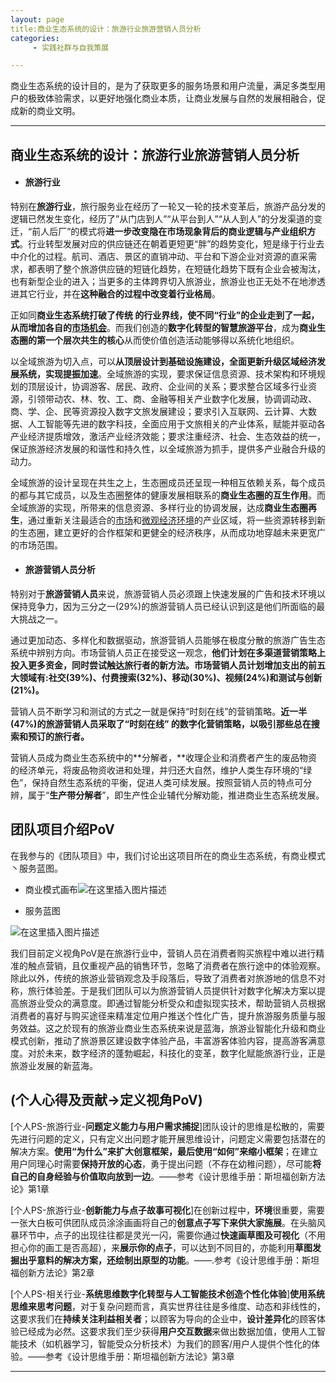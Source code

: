 ```yaml
---
layout: page
title:商业生态系统的设计：旅游行业旅游营销人员分析
categories:
     - 实践社群与自我策展

---
```


商业生态系统的设计目的，是为了获取更多的服务场景和用户流量，满足多类型用户的极致体验需求，以更好地强化商业本质，让商业发展与自然的发展相融合，促成新的商业文明。

---

## 商业生态系统的设计：旅游行业旅游营销人员分析

- #### **旅游行业**

特别在**旅游行业**，旅行服务业在经历了一轮又一轮的技术变革后，旅游产品分发的逻辑已然发生变化，经历了”从门店到人”“从平台到人”“从人到人”的分发渠道的变迁，“前人后厂”的模式将**进一步改变隐在市场现象背后的商业逻辑与产业组织方式**。行业转型发展对应的供应链还在朝着更短更“胖”的趋势变化，短是缘于行业去中介化的过程。航司、酒店、景区的直销冲动、平台和下游企业对资源的直采需求，都表明了整个旅游供应链的短链化趋势，在短链化趋势下既有企业会被淘汰，也有新型企业的进入；当更多的主体跨界切入旅游业，旅游业也正无处不在地渗透进其它行业，并在**这种融合的过程中改变着行业格局**。

正如同**商业生态系统打破了传统 的行业界线，使不同“行业”的企业走到了一起，从而增加各自的**[**市场机会**](https://wiki.mbalib.com/wiki/市场机会)。而我们创造的**数字化转型的智慧旅游平台**，成为**商业生态圈的第一个层次共生的核心**从而使价值创造活动能够得以系统化地组织。

以全域旅游为切入点，可以**从顶层设计到基础设施建设，全面更新升级区域经济发展系统，实现提振加速**。全域旅游的实现，要求保证信息资源、技术架构和环境规划的顶层设计，协调游客、居民、政府、企业间的关系；要求整合区域多行业资源，引领带动农、林、牧、工、商、金融等相关产业数字化发展，协调调动政、商、学、企、民等资源投入数字文旅发展建设；要求引入互联网、云计算、大数据、人工智能等先进的数字科技，全面应用于文旅相关的产业体系，赋能并驱动各产业经济提质增效，激活产业经济效能；要求注重经济、社会、生态效益的统一，保证旅游经济发展的和谐性和持久性，以全域旅游为抓手，提供多产业融合升级的动力。

全域旅游的设计呈现在共生之上，生态圈成员还呈现一种相互依赖关系，每个成员的都与其它成员，以及生态圈整体的健康发展相联系的**商业生态圈的互生作用**。而全域旅游的实现，所带来的信息资源、多样行业的协调发展，达成**商业生态圈再生**，通过重新关注最适合的[市场](https://wiki.mbalib.com/wiki/市场)和[微观经济环境](https://wiki.mbalib.com/wiki/微观经济环境)的产业区域，将一些资源转移到新的生态圈，建立更好的合作框架和更健全的经济秩序，从而成功地穿越未来更宽广的市场范围。

- #### **旅游营销人员分析**

特别对于**旅游营销人员**来说，旅游营销人员必须跟上快速发展的广告和技术环境以保持竞争力，因为三分之一(29%)的旅游营销人员已经认识到这是他们所面临的最大挑战之一。

通过更加动态、多样化和数据驱动，旅游营销人员能够在极度分散的旅游广告生态系统中辨别方向。市场营销人员正在接受这一观念，**他们计划在多渠道营销策略上投入更多资金，同时尝试触达旅行者的新方法。市场营销人员计划增加支出的前五大领域有:社交(39%)、付费搜索(32%)、移动(30%)、视频(24%)和测试与创新(21%)。**

营销人员不断学习和测试的方式之一就是保持“时刻在线”的营销策略。**近一半(47%)的旅游营销人员采取了“时刻在线” 的数字化营销策略，以吸引那些总在搜索和预订的旅行者。**

营销人员成为商业生态系统中的**分解者，**收理企业和消费者产生的废品物资的经济单元，将废品物资收进和处理，并归还大自然，维护人类生存环境的“绿色”，保持自然生态系统的平衡，促进人类可续发展。按照营销人员的特点可分辨，属于“**生产带分解者**”，即生产性企业辅代分解劝能，推进商业生态系统发展。

## 团队项目介绍PoV

在我参与的《团队项目》中，我们讨论出这项目所在的商业生态系统，有商业模式丶服务蓝图。

- 商业模式画布![在这里插入图片描述](https://img-blog.csdnimg.cn/20210605112602591.png?x-oss-process=image/watermark,type_ZmFuZ3poZW5naGVpdGk,shadow_10,text_aHR0cHM6Ly9ibG9nLmNzZG4ubmV0L3llYmFpbA==,size_16,color_FFFFFF,t_70#pic_center)        

- 服务蓝图

![在这里插入图片描述](https://img-blog.csdnimg.cn/20210605112602599.png?x-oss-process=image/watermark,type_ZmFuZ3poZW5naGVpdGk,shadow_10,text_aHR0cHM6Ly9ibG9nLmNzZG4ubmV0L3llYmFpbA==,size_16,color_FFFFFF,t_70#pic_center)        

我们目前定义视角PoV是在旅游行业中，营销人员在消费者购买旅程中难以进行精准的触点营销，且仅重视产品的销售环节，忽略了消费者在旅行途中的体验观察。除此以外，传统的旅游业营销观念及手段落后，导致了消费者对旅游地的信息不对称，旅行体验差。于是我们团队可以为旅游营销人员提供针对数字化解决方案以提高旅游业受众的满意度。即通过智能分析受众和虚拟现实技术，帮助营销人员根据消费者的喜好与购买途径来精准定位用户推送个性化广告，提升旅游服务质量与服务效益。这之於现有的旅游业商业生态系统来说是蓝海，旅游业智能化升级和商业模式创新，推动了旅游景区建设数字体验产品，丰富游客体验内容，提高游客满意度。对於未来，数字经济的蓬勃崛起，科技化的变革，数字化赋能旅游行业，正是旅游业发展的新蓝海。

## (个人心得及贡献→定义视角PoV)	

[个人PS-旅游行业-**问题定义能力与用户需求捕捉**]团队设计的思维是松散的，需要先进行问题的定义，只有定义出问题才能开展思维设计，问题定义需要包括潜在的解决方案。**使用“为什么”来扩大创意框架，最后使用“如何”来缩小框架**；在建立用户同理心时需要**保持开放的心态**，勇于提出问题（不存在幼稚问题），尽可能**将自己的自身经验与价值取向放到一边**。——参考《设计思维手册：斯坦福创新方法论》第1章

[个人PS-旅游行业-**创新能力与点子故事可视化**]在创新过程中，**环境**很重要，需要一张大白板可供团队成员涂涂画画将自己的**创意点子写下来供大家施展**。在头脑风暴环节中，点子的出现往往都是灵光一闪，需要你通过**快速画草图及可视化**（不用担心你的画工是否高超），来**展示你的点子**，可以达到不同目的，亦能利用**草图发掘出乎意料的解决方案，还绘制出原型的功能**。——.参考《设计思维手册：斯坦福创新方法论》第2章

[个人PS-相关行业-**系统思维数字化转型与人工智能技术创造个性化体验**]**使用系统思维来思考问题**，对于复杂问题而言，真实世界往往是多维度、动态和非线性的，这要求我们在**持续关注利益相关者**；以顾客为导向的企业中，**设计差异化**的顾客体验已经成为必然。这要求我们至少获得**用户交互数据**来做出数据加值，使用人工智能技术（如机器学习，智能受众分析技术）为我们的顾客/用户人提供个性化的体验。——参考《设计思维手册：斯坦福创新方法论》第3章

-----